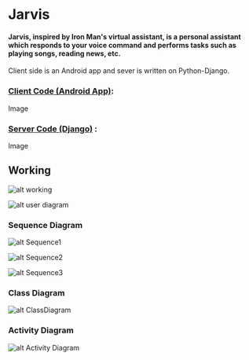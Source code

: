 # Jarvis

#### Jarvis, inspired by Iron Man's virtual assistant, is a personal assistant which responds to your voice command and performs tasks such as playing songs, reading news, etc. 
Client side is an Android app and sever is written on Python-Django.

### [Client Code (Android App)](https://github.com/prashant2018/Jarvis/tree/master/JarvisAndroid):
Image

### [Server Code (Django)](https://github.com/prashant2018/Jarvis/tree/master/Server) :
Image


## Working

![alt working](https://i.imgur.com/oRbdaLP.png)


![alt user diagram](https://i.imgur.com/8IeFnLw.jpg)

### Sequence Diagram

![alt Sequence1](https://i.imgur.com/lc4RmFU.jpg)

![alt Sequence2](https://i.imgur.com/ycG5eXy.jpg)

![alt Sequence3](https://i.imgur.com/O5lxPid.jpg)

### Class Diagram

![alt ClassDiagram](https://i.imgur.com/9JbCQkq.jpg)

### Activity Diagram
![alt Activity Diagram](https://i.imgur.com/X1G7yWO.jpg)
